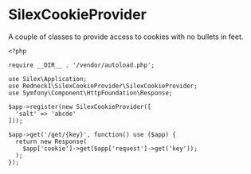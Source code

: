 # SilexCookieProvider
A couple of classes to provide access to cookies with no bullets in feet.

```
<?php

require __DIR__ . '/vendor/autoload.php';

use Silex\Application;
use Redneck1\SilexCookieProvider\SilexCookieProvider;
use Symfony\Component\HttpFoundation\Response;

$app->register(new SilexCookieProvider([
  'salt' => 'abcde'
]));

$app->get('/get/{key}', function() use ($app) {
  return new Response(
    $app['cookie']->get($app['request']->get('key'));
  );
});
```
